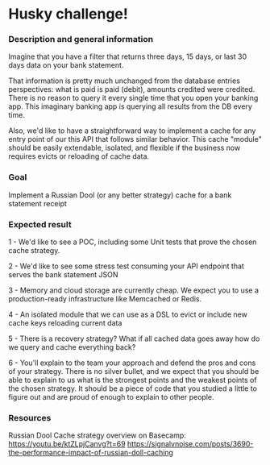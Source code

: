 # Husky challenge!

### Description and general information

Imagine that you have a filter that returns three days, 15 days, or last 30 days data on your bank statement. 

That information is pretty much unchanged from the database entries perspectives: what is paid is paid (debit), amounts credited were credited. There is no reason to query it every single time that you open your banking app. This imaginary banking app is querying all results from the DB every time.

Also, we'd like to have a straightforward way to implement a cache for any entry point of our this API that follows similar behavior. This cache "module" should be easily extendable, isolated, and flexible if the business now requires evicts or reloading of cache data.

### Goal
Implement a Russian Dool (or any better strategy) cache for a bank statement receipt


### Expected result

1 - We'd like to see a POC, including some Unit tests that prove the chosen cache strategy.

2 - We'd like to see some stress test consuming your API endpoint that serves the bank statement JSON

3 - Memory and cloud storage are currently cheap. We expect you to use a production-ready infrastructure like Memcached or Redis.

4 - An isolated module that we can use as a DSL to evict or include new cache keys reloading current data

5 - There is a recovery strategy? What if all cached data goes away how do we query and cache everything back?

6 - You'll explain to the team your approach and defend the pros and cons of your strategy. There is no silver bullet, and we expect that you should be able to explain to us what is the strongest points and the weakest points of the chosen strategy.
It should be a piece of code that you studied a little to figure out and are proud of enough to explain to other people.

### Resources
Russian Dool Cache strategy overview on Basecamp: https://youtu.be/ktZLpjCanvg?t=69
https://signalvnoise.com/posts/3690-the-performance-impact-of-russian-doll-caching

